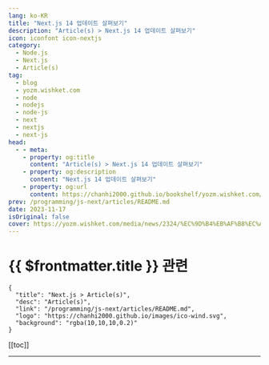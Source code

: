 ```yaml
---
lang: ko-KR
title: "Next.js 14 업데이트 살펴보기"
description: "Article(s) > Next.js 14 업데이트 살펴보기"
icon: iconfont icon-nextjs
category: 
  - Node.js
  - Next.js
  - Article(s)
tag: 
  - blog
  - yozm.wishket.com
  - node
  - nodejs
  - node-js
  - next
  - nextjs
  - next-js
head:
  - - meta:
    - property: og:title
      content: "Article(s) > Next.js 14 업데이트 살펴보기"
    - property: og:description
      content: "Next.js 14 업데이트 살펴보기"
    - property: og:url
      content: https://chanhi2000.github.io/bookshelf/yozm.wishket.com/2324.html
prev: /programming/js-next/articles/README.md
date: 2023-11-17
isOriginal: false
cover: https://yozm.wishket.com/media/news/2324/%EC%9D%B4%EB%AF%B8%EC%A7%801_next-cli.png
---
```


# {{ $frontmatter.title }} 관련

```component VPCard
{
  "title": "Next.js > Article(s)",
  "desc": "Article(s)",
  "link": "/programming/js-next/articles/README.md",
  "logo": "https://chanhi2000.github.io/images/ico-wind.svg",
  "background": "rgba(10,10,10,0.2)"
}
```

[[toc]]

---

<SiteInfo
  name="Next.js 14 업데이트 살펴보기 | 요즘IT"
  desc="지난 10월 26일, Next.js 14가 발표되었습니다. 13 버전 업데이트의 변화가 워낙 커서 그런지 이번에는 상대적으로 변경 사항이 적게 느껴지기도 했습니다. 이번 업데이트에서는 13 버전에서 소개된 App Router를 비롯한 여러 기능에 대한 안정화 작업이 주로 이루어졌습니다. 이번 글에서는 구체적으로 어떤 변화가 있었는지 살펴보겠습니다."
  url="https://yozm.wishket.com/magazine/detail/2324/"
  logo="https://yozm.wishket.com/static/renewal/img/global/gnb_yozmit.svg"
  preview="https://yozm.wishket.com/media/news/2324/%EC%9D%B4%EB%AF%B8%EC%A7%801_next-cli.png"/>

<!-- TODO: 작성 -->

